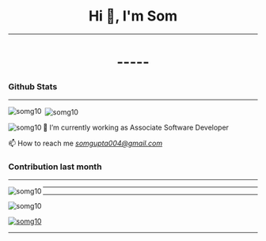 <h1 align="center">Hi 👋, I'm Som  </h1>

<hr>

<h1 align="center"> ----- </h1>


<h3 align="left">Github Stats</h3>

<hr>

<p>
  <img align="left" src="https://github-readme-stats.vercel.app/api/top-langs?username=somg10&show_icons=true&theme=dark&locale=en&layout=compact" alt="somg10" />
</p>

<p>&nbsp;<img align="center" src="https://github-readme-stats.vercel.app/api?username=somg10&show_icons=true&theme=dark&locale=en" alt="somg10" /></p>

<p>
  <img align="left" src="https://github-readme-streak-stats.herokuapp.com/?user=somg10&theme=highcontrast" alt="somg10" />
</p>
<p>
 🌱 I’m currently working as Associate Software Developer 


📫 How to reach me *somgupta004@gmail.com* 


</p>

<h3 align="left">Contribution last month</h3>

<hr>

<p>
  <img align="left" src="https://activity-graph.herokuapp.com/graph?username=somg10&theme=xcode" alt="somg10" />
</p>
<hr>
<hr>

<p align="left"> <img src="https://komarev.com/ghpvc/?username=somg10&label=Profile%20views&color=0e75b6&style=flat" alt="somg10" /> </p>

<p align="left"> <a href="https://github.com/ryo-ma/github-profile-trophy"><img src="https://github-profile-trophy.vercel.app/?username=somg10" alt="somg10" /></a> </p>

<!-- <p align="left"> <a href="https://twitter.com/" target="blank"><img src="https://img.shields.io/twitter/follow/?logo=twitter&style=for-the-badge" alt="" /></a> </p> -->
<hr>


